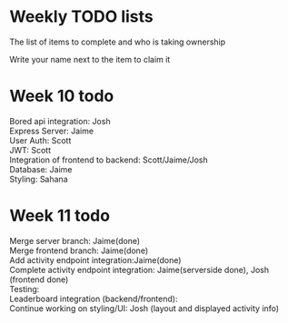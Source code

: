 # Weekly TODO lists
The list of items to complete and who is taking ownership

Write your name next to the item to claim it

# Week 10 todo
Bored api integration: Josh\
Express Server: Jaime\
User Auth: Scott\
JWT: Scott\
Integration of frontend to backend: Scott/Jaime/Josh\
Database: Jaime\
Styling: Sahana

# Week 11 todo
Merge server branch: Jaime(done)\
Merge frontend branch: Jaime(done)\
Add activity endpoint integration:Jaime(done)\
Complete activity endpoint integration: Jaime(serverside done), Josh (frontend done)\
Testing:\
Leaderboard integration (backend/frontend):\
Continue working on styling/UI: Josh (layout and displayed activity info)
